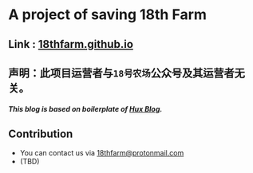 # A project of saving 18th Farm

## Link : [18thfarm.github.io](https://18thfarm.github.io)

## **声明：此项目运营者与`18号农场`公众号及其运营者无关。**

##### This blog is based on boilerplate of [Hux Blog](https://github.com/Huxpro/huxpro.github.io).

## Contribution

- You can contact us via 18thfarm@protonmail.com
- (TBD)
